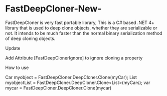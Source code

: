 # FastDeepCloner-New-
FastDeepCloner is very fast portable library, This is a C# based .NET 4+ library that is used to deep clone objects, whether they are serializable or not. It intends to be much faster than the normal binary serialization method of deep cloning objects.

Update

Add Attribute [FastDeepClonerIgnore] to ignore cloning a property

How to use 


Car myobject = FastDeepCloner.DeepCloner.Clone<Car>(myCar);
List<Car> myobjectList = FastDeepCloner.DeepCloner.Clone<List<Car>>(myCars);
var mycar = FastDeepCloner.DeepCloner.Clone(mycar)
